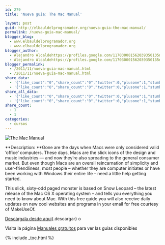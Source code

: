 ```yaml
---
id: 279
title: 'Nueva guía: The Mac Manual'

layout: post
guid: http://elbauldelprogramador.org/nueva-guia-the-mac-manual/
permalink: /nueva-guia-mac-manual/
blogger_blog:
  - www.elbauldelprogramador.org
  - www.elbauldelprogramador.org
blogger_author:
  - Alejandro Alcaldehttps://profiles.google.com/117030001562039350135noreply@blogger.com
  - Alejandro Alcaldehttps://profiles.google.com/117030001562039350135noreply@blogger.com
blogger_permalink:
  - /2011/11/nueva-guia-mac-manual.html
  - /2011/11/nueva-guia-mac-manual.html
share_data:
  - '{"like_count":"0","share_count":"0","twitter":0,"plusone":1,"stumble":0,"pinit":0,"count":1,"time":1333549434}'
  - '{"like_count":"0","share_count":"0","twitter":0,"plusone":1,"stumble":0,"pinit":0,"count":1,"time":1333549434}'
share_all_data:
  - '{"like_count":"0","share_count":"0","twitter":0,"plusone":1,"stumble":0,"pinit":0,"count":1,"time":1333549434}'
  - '{"like_count":"0","share_count":"0","twitter":0,"plusone":1,"stumble":0,"pinit":0,"count":1,"time":1333549434}'
share_count:
  - 1
  - 1
categories:
  - cursos
---
```

[![The Mac Manual][1]][2]  
  
**Description: **Gone are the days when Macs were only considered valid ‘office&#8217; computers. These days, Macs are the slick icons of the design and music industries — and now they&#8217;re also spreading to the general consumer market. But even though Macs are an overall reincarnation of simplicity and user-friendliness, most people – whether they are computer initiates or have been working with Windows their entire life – need a little help getting started.

This slick, sixty-odd paged monster is based on Snow Leopard – the latest release of the Mac OS X operating system – and tells you everything you need to know about Mac. With this free guide you will also receive daily updates on new cool websites and programs in your email for free courtesy of MakeUseOf.

[Descárgala desde aqui][2]{.descargar} o 

Visita la página [Manuales gratuitos][3] para ver las guías disponibles



 [1]:  http://img.tradepub.com/free/w_make05/images/w_make05c.gif "The Mac Manual"
 [2]: http://elbauldelprogramador.tradepub.com/c/pubRD.mpl?sr=oc&_t=oc:&pc=w_make05/prgm.cgi
 [3]: http://bashyc.blogspot.com/p/guias-gratuitas.html

{% include _toc.html %}
